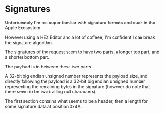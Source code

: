 # Signatures

Unfortunately I'm not super familiar with signature formats and such in the Apple Ecosystem.

However using a HEX Editor and a lot of coffeee, I'm confident I can break the signature algorithm.

The signatures of the request seem to have two parts, a longer top part, and a shorter bottom part.

The payload is in between these two parts.

A 32-bit big endian unsigned number represents the payload size, and directly following the payload is a 32-bit big endian unsigned number representing the remaining bytes in the signature (however do note that there seem to be two trailing null characters).

The first section contains what seems to be a header, then a length for some signature data at position 0x4A.
